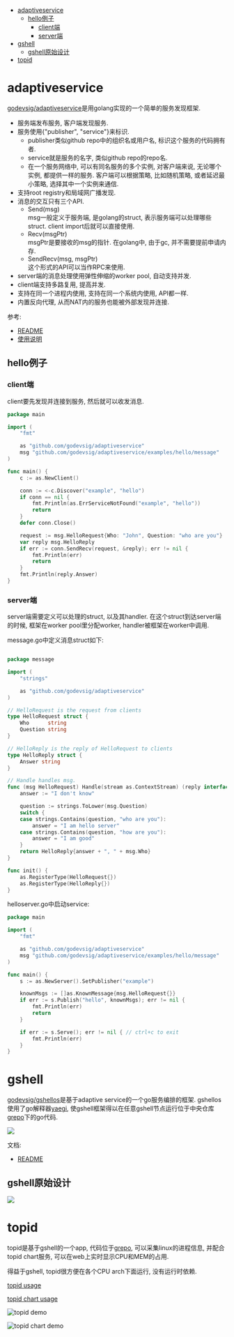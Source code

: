 - [adaptiveservice](#adaptiveservice)
	- [hello例子](#hello例子)
		- [client端](#client端)
		- [server端](#server端)
- [gshell](#gshell)
	- [gshell原始设计](#gshell原始设计)
- [topid](#topid)

# adaptiveservice
[godevsig/adaptiveservice](https://github.com/godevsig/adaptiveservice)是用golang实现的一个简单的服务发现框架.
* 服务端发布服务, 客户端发现服务.
* 服务使用{"publisher", "service"}来标识.
  * publisher类似github repo中的组织名或用户名, 标识这个服务的代码拥有者.
  * service就是服务的名字, 类似github repo的repo名.
  * 在一个服务网络中, 可以有同名服务的多个实例, 对客户端来说, 无论哪个实例, 都提供一样的服务. 客户端可以根据策略, 比如随机策略, 或者延迟最小策略, 选择其中一个实例来通信.
* 支持root registry和局域网广播发现.
* 消息的交互只有三个API.
  * Send(msg)  
msg一般定义于服务端, 是golang的struct, 表示服务端可以处理哪些struct. client import后就可以直接使用.
  * Recv(msgPtr)  
msgPtr是要接收的msg的指针. 在golang中, 由于gc, 并不需要提前申请内存.
  * SendRecv(msg, msgPtr)  
这个形式的API可以当作RPC来使用.
* server端的消息处理使用弹性伸缩的worker pool, 自动支持并发.
* client端支持多路复用, 提高并发.
* 支持在同一个进程内使用, 支持在同一个系统内使用, API都一样.
* 内置反向代理, 从而NAT内的服务也能被外部发现并连接.

参考:
* [README](https://github.com/godevsig/adaptiveservice/blob/master/README.md)
* [使用说明](https://github.com/godevsig/gshellos/blob/master/docs/adaptiveservice.md)

## hello例子
### client端
client要先发现并连接到服务, 然后就可以收发消息.
```go
package main

import (
	"fmt"

	as "github.com/godevsig/adaptiveservice"
	msg "github.com/godevsig/adaptiveservice/examples/hello/message"
)

func main() {
	c := as.NewClient()

	conn := <-c.Discover("example", "hello")
	if conn == nil {
		fmt.Println(as.ErrServiceNotFound("example", "hello"))
		return
	}
	defer conn.Close()

	request := msg.HelloRequest{Who: "John", Question: "who are you"}
	var reply msg.HelloReply
	if err := conn.SendRecv(request, &reply); err != nil {
		fmt.Println(err)
		return
	}
	fmt.Println(reply.Answer)
}
```

### server端
server端需要定义可以处理的struct, 以及其handler. 在这个struct到达server端的时候, 框架在worker pool里分配worker, handler被框架在worker中调用.

message.go中定义消息struct如下:
```go

package message

import (
	"strings"

	as "github.com/godevsig/adaptiveservice"
)

// HelloRequest is the request from clients
type HelloRequest struct {
	Who      string
	Question string
}

// HelloReply is the reply of HelloRequest to clients
type HelloReply struct {
	Answer string
}

// Handle handles msg.
func (msg HelloRequest) Handle(stream as.ContextStream) (reply interface{}) {
	answer := "I don't know"

	question := strings.ToLower(msg.Question)
	switch {
	case strings.Contains(question, "who are you"):
		answer = "I am hello server"
	case strings.Contains(question, "how are you"):
		answer = "I am good"
	}
	return HelloReply{answer + ", " + msg.Who}
}

func init() {
	as.RegisterType(HelloRequest{})
	as.RegisterType(HelloReply{})
}
```

helloserver.go中启动service:
```go
package main

import (
	"fmt"

	as "github.com/godevsig/adaptiveservice"
	msg "github.com/godevsig/adaptiveservice/examples/hello/message"
)

func main() {
	s := as.NewServer().SetPublisher("example")

	knownMsgs := []as.KnownMessage{msg.HelloRequest{}}
	if err := s.Publish("hello", knownMsgs); err != nil {
		fmt.Println(err)
		return
	}

	if err := s.Serve(); err != nil { // ctrl+c to exit
		fmt.Println(err)
	}
}
```

# gshell
[godevsig/gshellos](https://github.com/godevsig/gshellos)是基于adaptive service的一个go服务编排的框架. gshellos使用了go解释器[yaegi](https://github.com/traefik/yaegi), 使gshell框架得以在任意gshell节点运行位于中央仓库[grepo](https://github.com/godevsig/grepo)下的go代码.

![](img/my_opensource_20220918235236.png)  

文档:
* [README](https://github.com/godevsig/gshellos/blob/master/README.md)

## gshell原始设计
![](img/gshellos.svg)

# topid
topid是基于gshell的一个app, 代码位于[grepo](https://github.com/godevsig/grepo), 可以采集linux的进程信息, 并配合topid chart服务, 可以在web上实时显示CPU和MEM的占用.

得益于gshell, topid很方便在各个CPU arch下面运行, 没有运行时依赖.

[topid usage](perf/topid/README.md)

[topid chart usage](perf/topidchart/cmd/README.md)

![topid demo](https://github.com/godevsig/grepo/raw/master/perf/topid/gshell-topid.gif)

![topid chart demo](https://github.com/godevsig/grepo/raw/master/perf/topidchart/cmd/gshell-topidchart.gif)